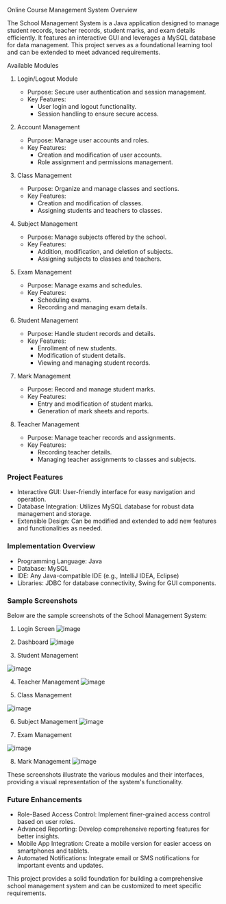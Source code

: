 Online Course Management System Overview

The School Management System is a Java application designed to manage student records, teacher records, student marks, and exam details efficiently. It features an interactive GUI and leverages a MySQL database for data management. This project serves as a foundational learning tool and can be extended to meet advanced requirements.

Available Modules

1. Login/Logout Module
   - Purpose: Secure user authentication and session management.
   - Key Features: 
     - User login and logout functionality.
     - Session handling to ensure secure access.

2. Account Management
   - Purpose: Manage user accounts and roles.
   - Key Features:
     - Creation and modification of user accounts.
     - Role assignment and permissions management.

3. Class Management
   - Purpose: Organize and manage classes and sections.
   - Key Features:
     - Creation and modification of classes.
     - Assigning students and teachers to classes.

4. Subject Management
   - Purpose: Manage subjects offered by the school.
   - Key Features:
     - Addition, modification, and deletion of subjects.
     - Assigning subjects to classes and teachers.

5. Exam Management
   - Purpose: Manage exams and schedules.
   - Key Features:
     - Scheduling exams.
     - Recording and managing exam details.

6. Student Management
   - Purpose: Handle student records and details.
   - Key Features:
     - Enrollment of new students.
     - Modification of student details.
     - Viewing and managing student records.

7. Mark Management
   - Purpose: Record and manage student marks.
   - Key Features:
     - Entry and modification of student marks.
     - Generation of mark sheets and reports.

8. Teacher Management
   - Purpose: Manage teacher records and assignments.
   - Key Features:
     - Recording teacher details.
     - Managing teacher assignments to classes and subjects.

### Project Features

- Interactive GUI: User-friendly interface for easy navigation and operation.
- Database Integration: Utilizes MySQL database for robust data management and storage.
- Extensible Design: Can be modified and extended to add new features and functionalities as needed.

### Implementation Overview

- Programming Language: Java
- Database: MySQL
- IDE: Any Java-compatible IDE (e.g., IntelliJ IDEA, Eclipse)
- Libraries: JDBC for database connectivity, Swing for GUI components.

### Sample Screenshots

Below are the sample screenshots of the School Management System:

1. Login Screen
![image](https://github.com/Lindsay199904/Online-Course-Management-System-/assets/72949658/acf59e1e-7e76-4a13-9bca-605d2dbff211)

2. Dashboard
![image](https://github.com/Lindsay199904/Online-Course-Management-System-/assets/72949658/03e682d3-4651-495e-8499-5aee9e94dd2b)


3. Student Management

![image](https://github.com/Lindsay199904/Online-Course-Management-System-/assets/72949658/a0b4db60-c032-4677-b000-61bd4c6e3cd6)

4. Teacher Management
![image](https://github.com/Lindsay199904/Online-Course-Management-System-/assets/72949658/b7217db9-36ed-41f3-89b8-59672bd7eed1)


5. Class Management

![image](https://github.com/Lindsay199904/Online-Course-Management-System-/assets/72949658/9b8996ee-9787-42cd-9619-9882bdd3c14a)

6. Subject Management
![image](https://github.com/Lindsay199904/Online-Course-Management-System-/assets/72949658/79876ed4-fe7b-42f2-abfa-2587d6d6d1a7)


7. Exam Management

![image](https://github.com/Lindsay199904/Online-Course-Management-System-/assets/72949658/9332fd9d-66d1-4367-a57c-3ad844c044a3)

8. Mark Management
![image](https://github.com/Lindsay199904/Online-Course-Management-System-/assets/72949658/3f3d4ae5-3d7f-4a25-90dd-de5dd7eec45b)



These screenshots illustrate the various modules and their interfaces, providing a visual representation of the system's functionality.

### Future Enhancements

- Role-Based Access Control: Implement finer-grained access control based on user roles.
- Advanced Reporting: Develop comprehensive reporting features for better insights.
- Mobile App Integration: Create a mobile version for easier access on smartphones and tablets.
- Automated Notifications: Integrate email or SMS notifications for important events and updates.

This project provides a solid foundation for building a comprehensive school management system and can be customized to meet specific requirements.
